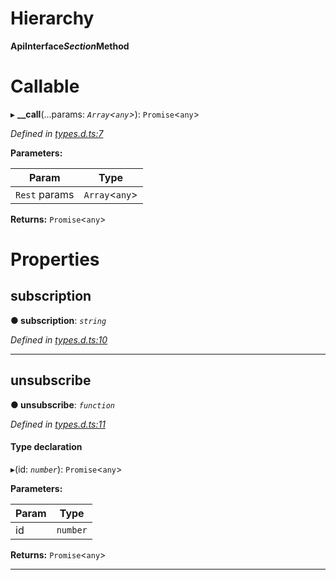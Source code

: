

# Hierarchy

**ApiInterface$Section$Method**

# Callable
▸ **__call**(...params: *`Array`<`any`>*): `Promise`<`any`>

*Defined in [types.d.ts:7](https://github.com/chainx-org/chainx-api/blob/30f27c6/packages/api/src/types.d.ts#L7)*

**Parameters:**

| Param | Type |
| ------ | ------ |
| `Rest` params | `Array`<`any`> |

**Returns:** `Promise`<`any`>

# Properties

<a id="subscription"></a>

##  subscription

**● subscription**: *`string`*

*Defined in [types.d.ts:10](https://github.com/chainx-org/chainx-api/blob/30f27c6/packages/api/src/types.d.ts#L10)*

___
<a id="unsubscribe"></a>

##  unsubscribe

**● unsubscribe**: *`function`*

*Defined in [types.d.ts:11](https://github.com/chainx-org/chainx-api/blob/30f27c6/packages/api/src/types.d.ts#L11)*

#### Type declaration
▸(id: *`number`*): `Promise`<`any`>

**Parameters:**

| Param | Type |
| ------ | ------ |
| id | `number` |

**Returns:** `Promise`<`any`>

___

